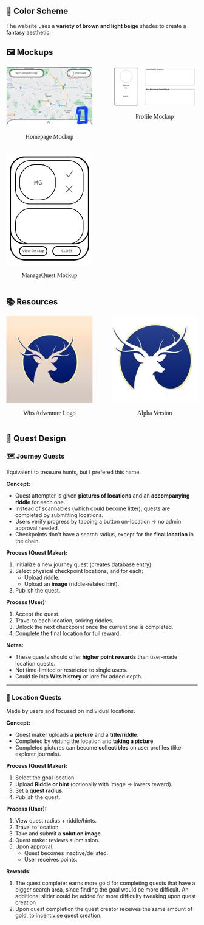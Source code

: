 ## 🎨 Color Scheme

The website uses a **variety of brown and light beige** shades to create a fantasy aesthetic.

## 🖼 Mockups

<div style="display: flex; flex-wrap: wrap; gap: 20px; justify-content: space-between;">

  <div style="text-align: center; flex: 0 0 45%;">
    <img src="assets/Home.png" alt="Homepage Mockup" width="300">
    <p style="font-family: 'Cinzel Decorative', serif; font-size: 1rem;">
      Homepage Mockup
    </p>
  </div>

  <div style="text-align: center; flex: 0 0 45%;">
    <img src="assets/Profile.png" alt="Profile Mockup" width="300">
    <p style="font-family: 'Cinzel Decorative', serif; font-size: 1rem;">
      Profile Mockup
    </p>
  </div>

  <div style="text-align: center; flex: 0 0 45%;">
    <img src="assets/ManageQuest.png" alt="Profile Mockup" width="300">
    <p style="font-family: 'Cinzel Decorative', serif; font-size: 1rem;">
      ManageQuest Mockup
    </p>
  </div>

</div>

## 📚 Resources

<div style="display: flex; flex-wrap: wrap; gap: 20px; justify-content: space-between;">

  <div style="text-align: center; flex: 0 0 45%;">
    <img src="assets/LOGO_Final.jpg" alt="Homepage Mockup" width="300">
    <p style="font-family: 'Cinzel Decorative', serif; font-size: 1rem;">
      Wits Adventure Logo
    </p>
  </div>

  <div style="text-align: center; flex: 0 0 45%;">
    <img src="assets/LOGO_Alpha.png" alt="Profile Mockup" width="300">
    <p style="font-family: 'Cinzel Decorative', serif; font-size: 1rem;">
      Alpha Version
    </p>
  </div>

</div>

## 🧭 Quest Design  

### 🗺️ Journey Quests  
Equivalent to treasure hunts, but I prefered this name. 

**Concept:**  
- Quest attempter is given **pictures of locations** and an **accompanying riddle** for each one.  
- Instead of scannables (which could become litter), quests are completed by submitting locations.  
- Users verify progress by tapping a button on-location → no admin approval needed.  
- Checkpoints don't have a search radius, except for the **final location** in the chain.  

**Process (Quest Maker):**  
1. Initialize a new journey quest (creates database entry).  
2. Select physical checkpoint locations, and for each:  
   - Upload riddle.
   - Upload an **image** (riddle-related hint).  
3. Publish the quest.  

**Process (User):**  
1. Accept the quest.  
2. Travel to each location, solving riddles.  
3. Unlock the next checkpoint once the current one is completed.  
4. Complete the final location for full reward.  

**Notes:**  
- These quests should offer **higher point rewards** than user-made location quests.  
- Not time-limited or restricted to single users.  
- Could tie into **Wits history** or lore for added depth.  

---

### 📍 Location Quests  
Made by users and focused on individual locations.  

**Concept:**  
- Quest maker uploads a **picture** and a **title/riddle**.  
- Completed by visiting the location and **taking a picture**.  
- Completed pictures can become **collectibles** on user profiles (like explorer journals).  

**Process (Quest Maker):**  
1. Select the goal location.  
2. Upload **Riddle or hint** (optionally with image → lowers reward).  
3. Set a **quest radius**.  
4. Publish the quest.  

**Process (User):**  
1. View quest radius + riddle/hints.  
2. Travel to location.  
3. Take and submit a **solution image**.  
4. Quest maker reviews submission.
5. Upon approval:  
   - Quest becomes inactive/delisted.  
   - User receives points. 

**Rewards:**
1. The quest completer earns more gold for completing quests that have a bigger search area, since finding the goal would be more difficult. An additional slider could be added for more difficulty tweaking upon quest creation
2. Upon quest completion the quest creator receives the same amount of gold, to incentivise quest creation.

